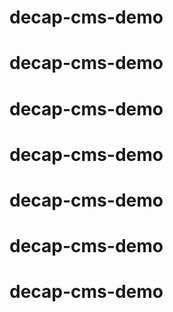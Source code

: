 # decap-cms-demo
# decap-cms-demo
# decap-cms-demo
# decap-cms-demo
# decap-cms-demo
# decap-cms-demo
# decap-cms-demo
